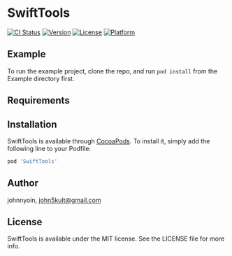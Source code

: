 # SwiftTools

[![CI Status](http://img.shields.io/travis/johnnyoin/SwiftTools.svg?style=flat)](https://travis-ci.org/johnnyoin/SwiftTools)
[![Version](https://img.shields.io/cocoapods/v/SwiftTools.svg?style=flat)](http://cocoapods.org/pods/SwiftTools)
[![License](https://img.shields.io/cocoapods/l/SwiftTools.svg?style=flat)](http://cocoapods.org/pods/SwiftTools)
[![Platform](https://img.shields.io/cocoapods/p/SwiftTools.svg?style=flat)](http://cocoapods.org/pods/SwiftTools)

## Example

To run the example project, clone the repo, and run `pod install` from the Example directory first.

## Requirements

## Installation

SwiftTools is available through [CocoaPods](http://cocoapods.org). To install
it, simply add the following line to your Podfile:

```ruby
pod 'SwiftTools'
```

## Author

johnnyoin, john5kult@gmail.com

## License

SwiftTools is available under the MIT license. See the LICENSE file for more info.
